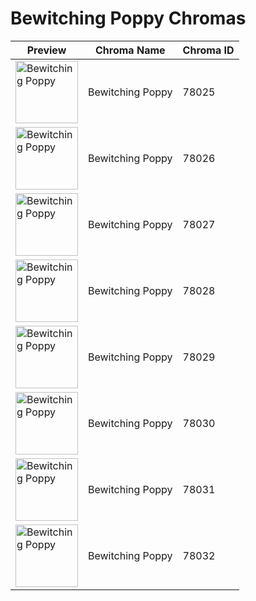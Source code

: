 # Bewitching Poppy Chromas

| Preview | Chroma Name | Chroma ID |
|---|---|---|
| <img src='https://raw.communitydragon.org/latest/plugins/rcp-be-lol-game-data/global/default/v1/champion-chroma-images/78/78025.png' alt='Bewitching Poppy' width='100'> | Bewitching Poppy | 78025 |
| <img src='https://raw.communitydragon.org/latest/plugins/rcp-be-lol-game-data/global/default/v1/champion-chroma-images/78/78026.png' alt='Bewitching Poppy' width='100'> | Bewitching Poppy | 78026 |
| <img src='https://raw.communitydragon.org/latest/plugins/rcp-be-lol-game-data/global/default/v1/champion-chroma-images/78/78027.png' alt='Bewitching Poppy' width='100'> | Bewitching Poppy | 78027 |
| <img src='https://raw.communitydragon.org/latest/plugins/rcp-be-lol-game-data/global/default/v1/champion-chroma-images/78/78028.png' alt='Bewitching Poppy' width='100'> | Bewitching Poppy | 78028 |
| <img src='https://raw.communitydragon.org/latest/plugins/rcp-be-lol-game-data/global/default/v1/champion-chroma-images/78/78029.png' alt='Bewitching Poppy' width='100'> | Bewitching Poppy | 78029 |
| <img src='https://raw.communitydragon.org/latest/plugins/rcp-be-lol-game-data/global/default/v1/champion-chroma-images/78/78030.png' alt='Bewitching Poppy' width='100'> | Bewitching Poppy | 78030 |
| <img src='https://raw.communitydragon.org/latest/plugins/rcp-be-lol-game-data/global/default/v1/champion-chroma-images/78/78031.png' alt='Bewitching Poppy' width='100'> | Bewitching Poppy | 78031 |
| <img src='https://raw.communitydragon.org/latest/plugins/rcp-be-lol-game-data/global/default/v1/champion-chroma-images/78/78032.png' alt='Bewitching Poppy' width='100'> | Bewitching Poppy | 78032 |
